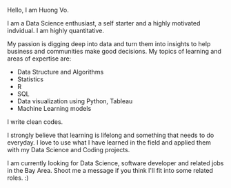 Hello, I am Huong Vo. 

I am a Data Science enthusiast, a self starter and a highly motivated indvidual. 
I am highly quantitative.

My passion is digging deep into data and turn them into insights to help business and communities make good decisions.
My topics of learning and areas of expertise are: 
 *  Data Structure and Algorithms
 *  Statistics
 *  R 
 *  SQL 
 *  Data visualization using Python, Tableau
 *  Machine Learning models

I write clean codes.

I strongly believe that learning is lifelong and something that needs to do everyday. 
I love to use what I have learned in the field and applied them with my Data Science and Coding projects. 

I am currently looking for Data Science, software developer and related jobs in the Bay Area.
Shoot me a message if you think I'll fit into some related roles. :) 
